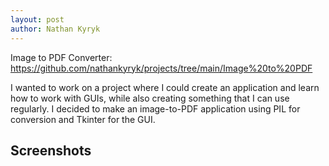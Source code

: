 ```yaml
---
layout: post
author: Nathan Kyryk
---
```


Image to PDF Converter: https://github.com/nathankyryk/projects/tree/main/Image%20to%20PDF

I wanted to work on a project where I could create an application and learn how to work with GUIs, while also creating something that I can use regularly. I decided to make an image-to-PDF application using PIL for conversion and Tkinter for the GUI. 

## Screenshots

